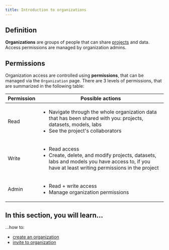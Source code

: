```yaml
---
title: Introduction to organizations
---
```


## Definition

**Organizations** are groups of people that can share [projects](../projects/introduction) and data. Access permissions are managed by organization admins.

## Permissions

Organization access are controlled using **permissions**, that can be managed via the `Organization` page. There are
3 levels of permissions, that are summarized in the following table:

|Permission|Possible actions|
|-----|--------------------------------------------------------------------------------------------------|
|Read |<ul><li>Navigate through the whole organization data that has been shared with you: projects, datasets, models, labs</li> <li>See the project's collaborators</li></ul>|
|Write|<ul><li>Read access</li><li>Create, delete, and modify projects, datasets, labs and models you have access to, if you have at least writing permissions in the project</li></ul>|
|Admin|<ul><li>Read + write access</li><li>Manage organization permissions</li></ul>


## In this section, you will learn...

...how to:
- [create an organization](create-an-organization)
- [invite to organization](invite-to-organization)

